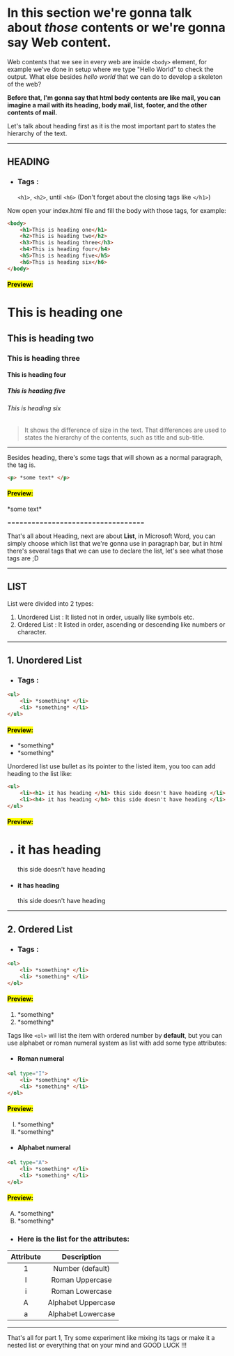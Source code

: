 # In this section we're gonna talk about *those* contents or we're gonna say **Web content**.

Web contents that we see in every web are inside `<body>` element, for example we've done in setup where we type "Hello World" to check the output.
What else besides *hello world* that we can do to develop a skeleton of the web?

**Before that, I'm gonna say that html body contents are like mail, you can imagine a mail with its heading, body mail, list, footer, and the other contents of mail.**

Let's talk about heading first as it is the most important part to states the hierarchy of the text.

---
## HEADING


- ### Tags : 
  `<h1>`, `<h2>`, until `<h6>` (Don't forget about the closing tags like `</h1>`)

Now open your index.html file and fill the body with those tags, for example:
```html
<body>
    <h1>This is heading one</h1>
    <h2>This is heading two</h2>
    <h3>This is heading three</h3>
    <h4>This is heading four</h4>
    <h5>This is heading five</h5>
    <h6>This is heading six</h6>
</body>
```

#### <mark>Preview:</mark>
<body>
    <h1>This is heading one</h1>
    <h2>This is heading two</h2>
    <h3>This is heading three</h3>
    <h4>This is heading four</h4>
    <h5>This is heading five</h5>
    <h6>This is heading six</h6>
</body>

> It shows the difference of size in the text. That differences are used to states the hierarchy of the contents, such as title and sub-title.

---
Besides heading, there's some tags that will shown as a normal paragraph, the tag is.
```html
<p> *some text* </p>
```
#### <mark>Preview:</mark>
<p> *some text* </p>
==================================

That's all about Heading, next are about **List**, in Microsoft Word, you can simply choose which list that we're gonna use in paragraph bar, but in html there's several tags that we can use
to declare the list, let's see what those tags are ;D

---
## LIST
List were divided into 2 types:
1. Unordered List   : It listed not in order, usually like symbols etc.
2. Ordered List     : It listed in order, ascending or descending like numbers or character.

---
## 1. Unordered List
- ### Tags :
```html
<ul> 
    <li> *something* </li>
    <li> *something* </li>
</ul>
```
#### <mark>Preview:</mark>
<ul> 
    <li> *something* </li>
    <li> *something* </li>
</ul>

Unordered list use bullet as its pointer to the listed item, you too can add heading to the list like:
```html
<ul> 
    <li><h1> it has heading </h1> this side doesn't have heading </li>
    <li><h4> it has heading </h4> this side doesn't have heading </li>
</ul>
```
#### <mark>Preview:</mark>
<ul> 
    <li><h1> it has heading </h1> this side doesn't have heading </li>
    <li><h4> it has heading </h4> this side doesn't have heading </li>
</ul>

---
## 2. Ordered List
- ### Tags :   
```html
<ol> 
    <li> *something* </li>
    <li> *something* </li>
</ol>
```
#### <mark>Preview:</mark>
<ol> 
    <li> *something* </li>
    <li> *something* </li>
</ol>

Tags like `<ol>` wil list the item with ordered number by **default**, but you can use alphabet or roman numeral system as list with add some type attributes:

- #### Roman numeral            
```html
<ol type="I"> 
    <li> *something* </li>
    <li> *something* </li>
</ol>
```
#### <mark>Preview:</mark>
<ol type="I"> 
    <li> *something* </li>
    <li> *something* </li>
</ol>

- #### Alphabet numeral
```html
<ol type="A"> 
    <li> *something* </li>
    <li> *something* </li>
</ol>
```
#### <mark>Preview:</mark>
<ol type="A"> 
    <li> *something* </li>
    <li> *something* </li>
</ol>

- ###  Here is the list for the attributes:
<center>

| Attribute | Description |
| :-----------: | :-----------: |
| 1 | Number (default) |
| I | Roman Uppercase |
| i | Roman Lowercase |
| A | Alphabet Uppercase |
| a | Alphabet Lowercase |

</center>

---

That's all for part 1, Try some experiment like mixing its tags or make it a nested list or everything that on your mind and GOOD LUCK !!!